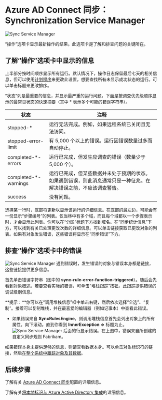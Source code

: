 <properties
    pageTitle="Azure AD Connect 同步：Synchronization Service Manager UI | Azure"
    description="了解用于 Azure AD Connect 的 Synchronization Service Manager 中的“操作”选项卡。"
    services="active-directory"
    documentationcenter=""
    author="andkjell"
    manager="femila"
    editor="" />
<tags
    ms.assetid="97a26565-618f-4313-8711-5925eeb47cdc"
    ms.service="active-directory"
    ms.workload="identity"
    ms.tgt_pltfrm="na"
    ms.devlang="na"
    ms.topic="article"
    ms.date="02/08/2017"
    wacn.date="03/13/2017"
    ms.author="billmath" />

# Azure AD Connect 同步：Synchronization Service Manager

![Sync Service Manager](./media/active-directory-aadconnectsync-service-manager-ui/operations.png)  


“操作”选项卡显示最新操作的结果。此选项卡是了解和排查问题的关键所在。

## 了解“操作”选项卡中显示的信息
上半部分按时间顺序显示所有运行。默认情况下，操作日志保留最后七天的相关信息，但可以使用[计划程序](/documentation/articles/active-directory-aadconnectsync-feature-scheduler/)来更改此设置。想要查找所有未显示成功状态的运行。可以单击标题来更改排序。

“状态”列是最重要的信息，并显示最严重的运行问题。下面是按调查优先级顺序显示的最常见状态的快速摘要（其中 * 表示多个可能的错误字符串）。

| 状态 | 注释 |
| --- | --- |
| stopped-* |运行无法完成。例如，如果远程系统已关闭且无法访问。 |
| stopped-error-limit |有 5,000 个以上的错误。运行因错误数量过多而自动停止。 |
| completed-*-errors |运行已完成，但发生应调查的错误（数量少于 5,000 个）。 |
| completed-*-warnings |运行已完成，但某些数据并未处于预期的状态。如果遇到错误，则此消息通常只是一种征兆。在解决错误之前，不应该调查警告。 |
| success |没有问题。 |

选择某一行时，底部将更新以显示该运行的详细信息。在底部的最左边，可能会有一份显示“步骤编号”的列表。仅当林中有多个域，而且每个域都以一个步骤表示时，才会显示此列表。你可以在“分区”标题下方找到域名。在“同步统计信息”下方，可以找到有关已处理更改次数的详细信息。可以单击链接获取已更改对象的列表。如果有对象发生错误，这些错误将显示在“同步错误”下方。

## 排查“操作”选项卡中的错误 <a name="troubleshoot-errors-in-operations-tab"></a>
![Sync Service Manager](./media/active-directory-aadconnectsync-service-manager-ui/errorsync.png) 
遇到错误时，发生错误的对象与错误本身都是链接，这些链接提供更多信息。

首先单击错误字符串（图中的 **sync-rule-error-function-triggered**）。随后会先看到对象概述。若要查看实际的错误，可单击“堆栈跟踪”按钮。此跟踪提供错误的调试级别信息。

**提示：**你可以在“调用堆栈信息”框中单击右键，然后依次选择“全选”、“复制”。接着可以复制堆栈，并在最喜爱的编辑器（例如记事本）中查看此错误。

- 如果错误来自 **SyncRulesEngine**，则调用堆栈信息首先会列出对象上的所有属性。向下滚动，直到你看到 **InnerException =>** 标题为止。
![Sync Service Manager](./media/active-directory-aadconnectsync-service-manager-ui/errorinnerexception.png) 
后面的行显示错误。在上图中，错误来自所创建的自定义同步规则 Fabrikam。

如果错误本身未提供足够的信息，则请查看数据本身。可以单击对象标识符的链接，然后[在整个系统中跟踪对象及其数据](/documentation/articles/active-directory-aadconnectsync-service-manager-ui-connectors/#follow-an-object-and-its-data-through-the-system/)。

## 后续步骤
了解有关 [Azure AD Connect 同步](/documentation/articles/active-directory-aadconnectsync-whatis/)配置的详细信息。

了解有关[将本地标识与 Azure Active Directory 集成](/documentation/articles/active-directory-aadconnect/)的详细信息。

<!---HONumber=Mooncake_0306_2017-->
<!---Update_Description: update meta properties -->